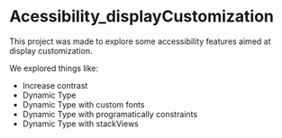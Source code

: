 # Acessibility_displayCustomization

This project was made to explore some accessibility features aimed at display customization. 

We explored things like: 

- Increase contrast
- Dynamic Type
- Dynamic Type with custom fonts
- Dynamic Type with programatically constraints
- Dynamic Type with stackViews
